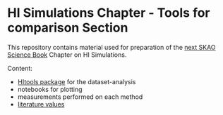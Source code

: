 # HI Simulations Chapter - Tools for comparison Section

This repository contains material used for preparation of the  [next SKAO Science Book](https://www.skao.int/en/science-users/557/advancing-astrophysics-ii) Chapter on HI Simulations.

Content:
- [HItools package](HItools) for the dataset-analysis
- notebooks for plotting
- measurements performed on each method
- [literature values](literature)


